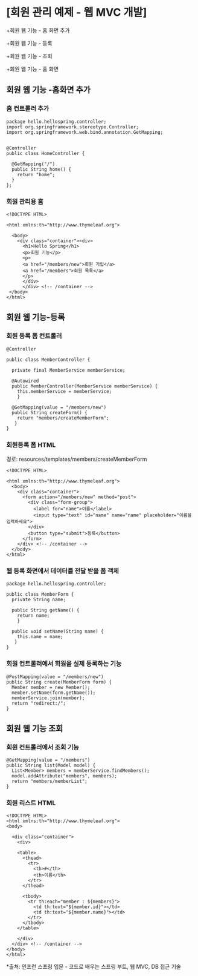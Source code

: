 # [회원 관리 예제 - 웹 MVC 개발]

+회원 웹 기능 - 홈 화면 추가

+회원 웹 기능 - 등록

+회원 웹 기능 - 조회

+회원 웹 기능 - 홈 화면

## 회원 웹 기능 -홈화면 추가


### 홈 컨트롤러 추가
```
package hello.hellospring.controller;
import org.springframework.stereotype.Controller;
import org.springframework.web.bind.annotation.GetMapping;


@Controller
public class HomeController {

  @GetMapping("/")  
  public String home() {  
    return "home";   
  }  
};
```



### 회원 관리용 홈
```
<!DOCTYPE HTML>

<html xmlns:th="http://www.thymeleaf.org">  
  
  <body>
    <div class="container"><div>   
      <h1>Hello Spring</h1>
      <p>회원 기능</p>
      <p>
      <a href="/members/new">회원 가입</a>
      <a href="/members">회원 목록</a>
      </p>
      </div>
      </div> <!-- /container -->
 </body>
</html>
```


## 회원 웹 기능-등록


### 회원 등록 폼 컨트롤러
```
@Controller

public class MemberController {

  private final MemberService memberService;
  
  @Autowired
  public MemberController(MemberService memberService) {
    this.memberService = memberService;
    }

  @GetMapping(value = "/members/new")
  public String createForm() {
    return "members/createMemberForm";
   }
}
```

### 회원등록 폼 HTML

경로: resources/templates/members/createMemberForm
```
<!DOCTYPE HTML>

<html xmlns:th="http://www.thymeleaf.org">
  <body>
    <div class="container">
      <form action="/members/new" method="post">
        <div class="form-group">
          <label for="name">이름</label>
          <input type="text" id="name" name="name" placeholder="이름을 입력하세요">
        </div>
        <button type="submit">등록</button>
      </form>
    </div> <!-- /container -->
  </body>
</html>
```

### 웹 등록 화면에서 데이터를 전달 받을 폼 객체

```
package hello.hellospring.controller;

public class MemberForm {
  private String name;

  public String getName() {
    return name;
    }
    
  public void setName(String name) {
    this.name = name;
   }
}
```

### 회원 컨트롤러에서 회원을 실제 등록하는 기능

```
@PostMapping(value = "/members/new")
public String create(MemberForm form) {
  Member member = new Member();
  member.setName(form.getName());
  memberService.join(member);
  return "redirect:/";
}
```


## 회원 웹 기능 조회


### 회원 컨트롤러에서 조회 기능

```
@GetMapping(value = "/members")
public String list(Model model) {
  List<Member> members = memberService.findMembers();
  model.addAttribute("members", members);
  return "members/memberList";
}
```


### 회원 리스트 HTML

```
<!DOCTYPE HTML>
<html xmlns:th="http://www.thymeleaf.org">
<body>

  <div class="container">
    <div>

    <table>
      <thead>
        <tr>
          <th>#</th>
          <th>이름</th>
        </tr>
      </thead>

      <tbody>
        <tr th:each="member : ${members}">
          <td th:text="${member.id}"></td>
          <td th:text="${member.name}"></td>
        </tr>
      </tbody>
    </table>

    </div>
  </div> <!-- /container -->
</body>
</html>
```




*출처: 인프런 스프링 입문 - 코드로 배우는 스프링 부트, 웹 MVC, DB 접근 기술

